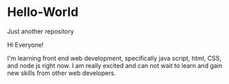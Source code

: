 # Hello-World
Just another repository

Hi Everyone!

I'm learning front end web development, specifically java script, html, CSS, and node js right now. I am really excited and can not wait to learn and gain new skills from other web developers. 
